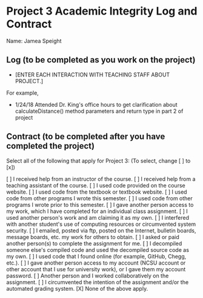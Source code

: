 # Project 3 Academic Integrity Log and Contract

Name: Jamea Speight

## Log (to be completed as you work on the project)

* [ENTER EACH INTERACTION WITH TEACHING STAFF ABOUT PROJECT.] 

For example, 

* 1/24/18 Attended Dr. King's office hours to get clarification about calculateDistance() method parameters and return type in part 2 of project

## Contract (to be completed after you have completed the project)

Select all of the following that apply for Project 3: (To select, change [ ] to [x])

[ ] I received help from an instructor of the course.
[ ] I received help from a teaching assistant of the course.
[ ] I used code provided on the course website.
[ ] I used code from the textbook or textbook website.
[ ] I used code from other programs I wrote this semester.
[ ] I used code from other programs I wrote prior to this semester.
[ ] I gave another person access to my work, which I have completed for an individual class assignment.
[ ] I used another person's work and am claiming it as my own.
[ ] I interfered with another student's use of computing resources or circumvented system security.
[ ] I emailed, posted via ftp, posted on the Internet, bulletin boards, message boards, etc. my work for others to obtain.
[ ] I asked or paid another person(s) to complete the assignment for me.
[ ] I decompiled someone else's compiled code and used the decompiled source code as my own.
[ ] I used code that I found online (for example, GitHub, Chegg, etc.).
[ ] I gave another person access to my account (NCSU account or other account that I use for university work), or I gave them my account password.
[ ] Another person and I worked collaboratively on the assignment.
[ ] I circumvented the intention of the assignment and/or the automated grading system.
[X] None of the above apply.
